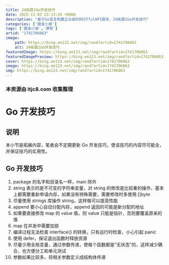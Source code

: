 ```yaml
---
title: 24拓展1Go开发技巧
date: 2025-11-03 23:13:29 +0800
description: "基于Go语言构建企业级的RESTfulAPI服务，24拓展1Go开发技巧"
categories: ['掘金小册']
tags: ['掘金小册','课程']
artid: "1741706063"
image:
    path: https://bing.ee123.net/img/rand?artid=1741706063
    alt: 24拓展1Go开发技巧
featuredImage: https://bing.ee123.net/img/rand?artid=1741706063
featuredImagePreview: https://bing.ee123.net/img/rand?artid=1741706063
cover: https://bing.ee123.net/img/rand?artid=1741706063
image: https://bing.ee123.net/img/rand?artid=1741706063
img: https://bing.ee123.net/img/rand?artid=1741706063
---
```


### 本资源由 itjc8.com 收集整理
# Go 开发技巧

## 说明

本小节是拓展内容，笔者会不定期更新 Go 开发技巧，使该技巧的内容尽可能全，并保证技巧的实用性。

## Go 开发技巧

1. package 的名字和目录名一样，main 除外
2. string 表示的是不可变的字符串变量，对 string 的修改是比较重的操作，基本上都需要重新申请内存，如果没有特殊需要，需要修改时多使用 []byte
3. 尽量使用 strings 库操作 string，这样做可以提高性能
4. append 要小心自动分配内存，append 返回的可能是新分配的地址
5. 如果要直接修改 map 的 value 值，则 value 只能是指针，否则要覆盖原来的值
6. map 在并发中需要加锁
7. 编译过程无法检查 interface{} 的转换，只有运行时检查，小心引起 panic
8. 使用 defer，保证退出函数时释放资源
9. 尽量少用全局变量，通过参数传递，使每个函数都是“无状态”的，这样减少耦合，也方便分工和单元测试
10. 参数如果比较多，将相关参数定义成结构体传递